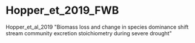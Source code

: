 # Hopper_et_2019_FWB
Hopper_et_al_2019 "Biomass loss and change in species dominance shift stream community excretion stoichiometry during severe drought"
